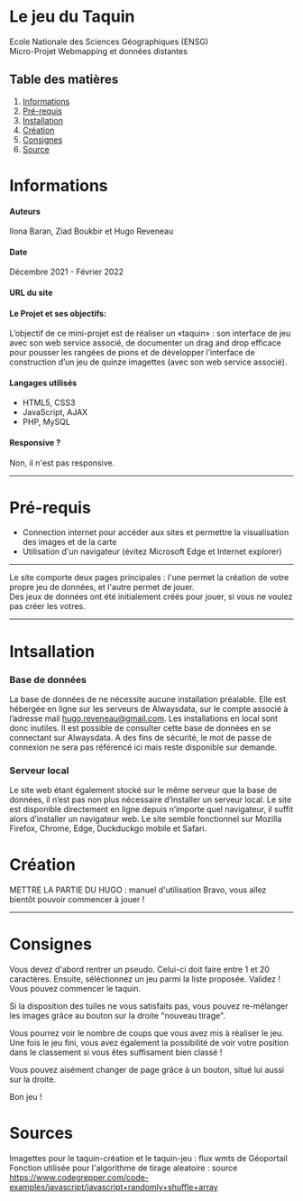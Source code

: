 Le jeu du Taquin
=======
Ecole Nationale des Sciences Géographiques (ENSG)  
Micro-Projet Webmapping et données distantes 

## Table des matières
1. [Informations](#Informations)
2. [Pré-requis](#Pré-requis)
3. [Installation](#Installation)
4. [Création](#Création)
5. [Consignes](#Consignes)
6. [Source](####Sources)

# Informations
#### Auteurs
Ilona Baran, Ziad Boukbir et Hugo Reveneau
#### Date
Décembre 2021 - Février 2022
#### URL du site
#### Le Projet et ses objectifs:
L’objectif de ce mini-projet est de réaliser un «taquin» : son interface de jeu avec son web service associé,  de documenter un drag and drop efficace pour pousser les rangées de pions et de développer l’interface de construction d’un jeu de quinze imagettes (avec son web service associé).
#### Langages utilisés
+ HTML5, CSS3
+ JavaScript, AJAX
+ PHP, MySQL
#### Responsive ?
Non, il n'est pas responsive.   

***

# Pré-requis
+ Connection internet pour accéder aux sites et permettre la visualisation des images et de la carte
+ Utilisation d'un navigateur (évitez Microsoft Edge et Internet explorer)

***

Le site comporte deux pages principales : l'une permet la création de votre propre jeu de données, et l'autre permet de jouer.   
Des jeux de données ont été initialement créés pour jouer, si vous ne voulez pas créer les votres. 

***

# Intsallation

### Base de données
La base de données de ne nécessite aucune installation préalable. Elle est hébergée en ligne sur les serveurs de Alwaysdata, sur le compte associé à l’adresse mail hugo.reveneau@gmail.com. Les installations en local sont donc inutiles.
Il est possible de consulter cette base de données en se connectant sur Alwaysdata. A des fins de sécurité, le mot de passe de connexion ne sera pas référencé ici mais reste disponible sur demande.   

### Serveur local
Le site web étant également stocké sur le même serveur que la base de données, il n’est pas non plus nécessaire d’installer un serveur local. Le site est disponible directement en ligne depuis n’importe quel navigateur, il suffit alors d’installer un navigateur web. Le site semble fonctionnel sur Mozilla Firefox, Chrome, Edge, Duckduckgo mobile et Safari.


# Création

METTRE LA PARTIE DU HUGO : manuel d'utilisation
Bravo, vous allez bientôt pouvoir commencer à jouer !

***

# Consignes
Vous devez d'abord rentrer un pseudo. Celui-ci doit faire entre 1 et 20 caractères.
Ensuite, séléctionnez un jeu parmi la liste proposée. Validez ! Vous pouvez commencer le taquin.

Si la disposition des tuiles ne vous satisfaits pas, vous pouvez re-mélanger les images grâce au bouton sur la droite "nouveau tirage".

Vous pourrez voir le nombre de coups que vous avez mis à réaliser le jeu. Une fois le jeu fini, vous avez également la possibilité de voir votre position dans le classement si vous êtes suffisament bien classé ! 

Vous pouvez aisément changer de page grâce à un bouton, situé lui aussi sur la droite.

Bon jeu !


# Sources
Imagettes pour le taquin-création et le taquin-jeu : flux wmts de Géoportail   
Fonction utilisée pour l'algorithme de tirage aleatoire : source https://www.codegrepper.com/code-examples/javascript/javascript+randomly+shuffle+array
